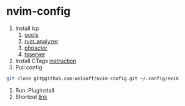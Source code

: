# nvim-config

1. Install lsp
    1. [gopls](https://github.com/golang/tools/blob/master/gopls/README.md)
    1. [rust_analyzer](https://rust-analyzer.github.io/manual.html#installation)
    1. [phpactor](https://phpactor.readthedocs.io/en/master/usage/standalone.html)
    1. [tsserver](https://github.com/typescript-language-server/typescript-language-server)
1. Install CTags [instruction](http://docs.ctags.io/en/latest/autotools.html#gnu-linux-distributions)
1. Pull config
```bash
git clone git@github.com:unixoff/nvim-config.git ~/.config/nvim
```
1. Run :PlugInstall
1. Shortcut [link](https://gist.github.com/unixoff/85f97ea2d588027e8a9727c531ffd5b3)
